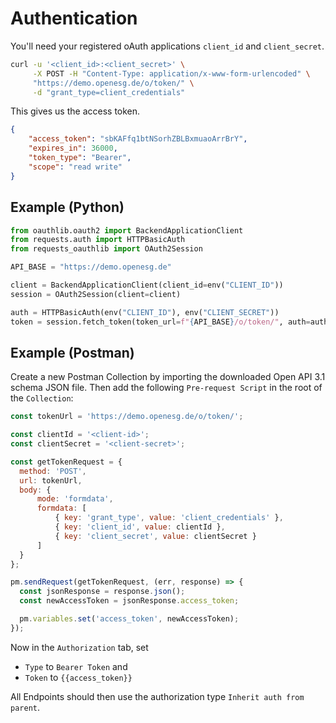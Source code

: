 # Authentication

You'll need your registered oAuth applications `client_id` and `client_secret`.

```bash
curl -u '<client_id>:<client_secret>' \
     -X POST -H "Content-Type: application/x-www-form-urlencoded" \
     "https://demo.openesg.de/o/token/" \
     -d "grant_type=client_credentials"
```

This gives us the access token.

```json
{
    "access_token": "sbKAFfq1btNSorhZBLBxmuaoArrBrY",
    "expires_in": 36000,
    "token_type": "Bearer",
    "scope": "read write"
}
```

## Example (Python)

```python
from oauthlib.oauth2 import BackendApplicationClient
from requests.auth import HTTPBasicAuth
from requests_oauthlib import OAuth2Session

API_BASE = "https://demo.openesg.de"

client = BackendApplicationClient(client_id=env("CLIENT_ID"))
session = OAuth2Session(client=client)

auth = HTTPBasicAuth(env("CLIENT_ID"), env("CLIENT_SECRET"))
token = session.fetch_token(token_url=f"{API_BASE}/o/token/", auth=auth)
```

## Example (Postman)

Create a new Postman Collection by importing the downloaded Open API 3.1 schema
JSON file. Then add the following `Pre-request Script` in the root of the
`Collection`:

```js
const tokenUrl = 'https://demo.openesg.de/o/token/';

const clientId = '<client-id>';
const clientSecret = '<client-secret>';

const getTokenRequest = {
  method: 'POST',
  url: tokenUrl,
  body: {
      mode: 'formdata',
      formdata: [
          { key: 'grant_type', value: 'client_credentials' },
          { key: 'client_id', value: clientId },
          { key: 'client_secret', value: clientSecret }
      ]
  }
};

pm.sendRequest(getTokenRequest, (err, response) => {
  const jsonResponse = response.json();
  const newAccessToken = jsonResponse.access_token;

  pm.variables.set('access_token', newAccessToken);
});
```

Now in the `Authorization` tab, set

- `Type` to `Bearer Token` and
- `Token` to `{{access_token}}`

All Endpoints should then use the authorization type `Inherit auth from parent`.
